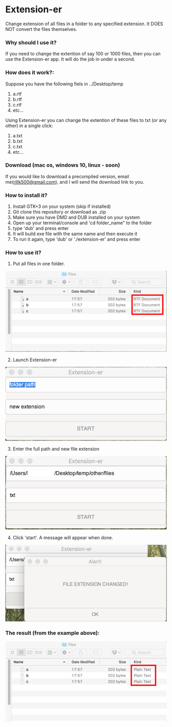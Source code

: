 # Extension-er
Change extension of all files in a folder to any specified extension. It DOES NOT convert the files themselves. 

### Why should I use it?
If you need to change the extention of say 100 or 1000 files, then you can use the Extension-er app. It will do the job in under a second.

### How does it work?:
Suppose you have the following fiels in ../Desktop/temp
1. a.rtf
2. b.rtf
3. c.rtf
4. etc...

Using Extension-er you can change the extention of these files to txt (or any other) in a single click:
1. a.txt
2. b.txt
3. c.txt
4. etc...

### Download (mac os, windows 10, linux - soon)
If you would like to download a precompiled version, email me(rillk500@gmail.com), and I will send the download link to you.

### How to install it?
1. Install GTK+3 on your system (skip if installed)
2. Git clone this repository or download as .zip
3. Make sure you have DMD and DUB installed on your system
4. Open up your terminal/console and 'cd folder_name" to the folder
5. type 'dub' and press enter
6. It will build exe file with the same name and then execute it
7. To run it again, type 'dub' or './extension-er' and press enter

### How to use it?
1. Put all files in one folder.

<center><img src="how-to-imgs/4.png"></center>

2. Launch Extension-er

<center><img src="how-to-imgs/1.png"></center>

3. Enter the full path and new file extension

<center><img src="how-to-imgs/2.png"></center>

4. Click 'start'. A message will appear when done.

<center><img src="how-to-imgs/3.png"></center>

### The result (from the example above):
<center><img src="how-to-imgs/5.png"></center>
